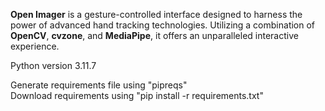**Open Imager** is a gesture-controlled interface designed to harness the power of advanced hand tracking technologies. Utilizing a combination of **OpenCV**, **cvzone**, and **MediaPipe**, it offers an unparalleled interactive experience.

Python version 3.11.7

Generate requirements file using "pipreqs" <br>
Download requirements using "pip install -r requirements.txt"

